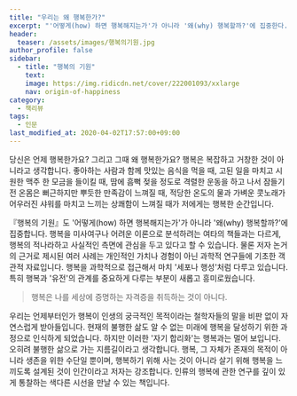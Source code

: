 ```yaml
---
title: "우리는 왜 행복한가?"
excerpt: "'어떻게(how) 하면 행복해지는가'가 아니라 '왜(why) 행복할까?'에 집중한다. 행복을 미사여구나 어려운 이론으로 분석하려는 여타의 책들과는 다르게, 행복의 적나라하고 사실적인 측면에 관심을 두고 있다고 할 수 있다."
header:
  teaser: /assets/images/행복의기원.jpg
author_profile: false
sidebar:
  - title: "행복의 기원"
    text:
    image: https://img.ridicdn.net/cover/222001093/xxlarge
    nav: origin-of-happiness
category:
  - 책리뷰
tags:
  - 인문
last_modified_at: 2020-04-02T17:57:00+09:00
---
```


당신은 언제 행복한가요? 그리고 그때 왜 행복한가요? 행복은 복잡하고 거창한 것이 아니라고 생각합니다. 좋아하는 사람과 함께 맛있는 음식을 먹을 때, 고된 일을 마치고 시원한 맥주 한 모금을 들이킬 때, 땀에 흠뻑 젖을 정도로 격렬한 운동을 하고 나서 잠들기 전 온몸은 뻐근하지만 뿌듯한 만족감이 느껴질 때, 적당한 온도의 물과 가벼운 콧노래가 어우러진 샤워를 마치고 느끼는 상쾌함이 느껴질 때가 저에게는 행복한 순간입니다.

『행복의 기원』도 '어떻게(how) 하면 행복해지는가'가 아니라 '왜(why) 행복할까?'에 집중합니다. 행복을 미사여구나 어려운 이론으로 분석하려는 여타의 책들과는 다르게, 행복의 적나라하고 사실적인 측면에 관심을 두고 있다고 할 수 있습니다. 물론 저자 논거의 근거로 제시된 여러 사례는 개인적인 가치나 경험이 아닌 과학적 연구들에 기초한 객관적 자료입니다. 행복을 과학적으로 접근해서 마치 '세포나 행성'처럼 다루고 있습니다. 특히 행복과 '유전'의 관계를 중요하게 다루는 부분이 새롭고 흥미로웠습니다.

> 행복은 나를 세상에 증명하는 자격증을 취득하는 것이 아니다.

우리는 언제부터인가 행복이 인생의 궁극적인 목적이라는 철학자들의 말을 비판 없이 자연스럽게 받아들입니다. 현재의 불행한 삶도 알 수 없는 미래에 행복을 달성하기 위한 과정으로 인식하게 되었습니다. 하지만 이러한 '자기 합리화'는 행복과는 멀어 보입니다. 오히려 불행한 삶으로 가는 지름길이라고 생각합니다. 행복, 그 자체가 존재의 목적이 아니라 생존을 위한 수단일 뿐이며, 행복하기 위해 사는 것이 아니라 살기 위해 행복을 느끼도록 설계된 것이 인간이라고 저자는 강조합니다. 인류의 행복에 관한 연구를 깊이 있게 통찰하는 색다른 시선을 만날 수 있는 책입니다.

